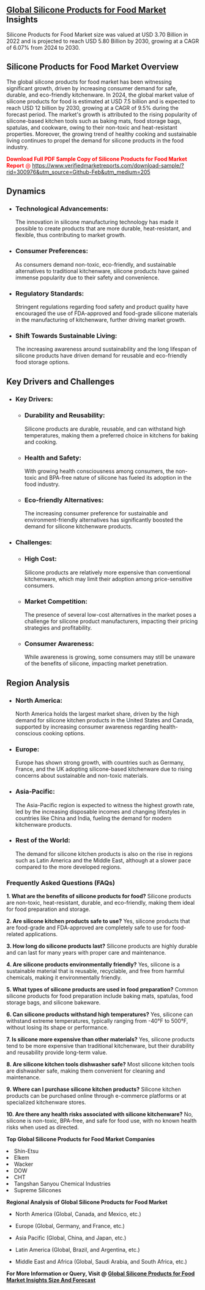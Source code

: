 <h2><a href="https://www.verifiedmarketreports.com/download-sample/?rid=300976&amp;utm_source=Github&amp;utm_medium=205" target="_blank">Global Silicone Products for Food Market</a> Insights</h2><p>Silicone Products for Food Market size was valued at USD 3.70 Billion in 2022 and is projected to reach USD 5.80 Billion by 2030, growing at a CAGR of 6.07% from 2024 to 2030.</p><p><h2>Silicone Products for Food Market Overview</h2> <p>The global silicone products for food market has been witnessing significant growth, driven by increasing consumer demand for safe, durable, and eco-friendly kitchenware. In 2024, the global market value of silicone products for food is estimated at USD 7.5 billion and is expected to reach USD 12 billion by 2030, growing at a CAGR of 9.5% during the forecast period. The market's growth is attributed to the rising popularity of silicone-based kitchen tools such as baking mats, food storage bags, spatulas, and cookware, owing to their non-toxic and heat-resistant properties. Moreover, the growing trend of healthy cooking and sustainable living continues to propel the demand for silicone products in the food industry.</p> <p><p><span class=""><span style="color: #ff0000;"><strong>Download Full PDF Sample Copy of Silicone Products for Food Market Report</strong> @ </span><a href="https://www.verifiedmarketreports.com/download-sample/?rid=300976&amp;utm_source=Github-Feb&amp;utm_medium=205" target="_blank">https://www.verifiedmarketreports.com/download-sample/?rid=300976&amp;utm_source=Github-Feb&amp;utm_medium=205</a></span></p></p> <h2>Dynamics</h2> <ul> <li><h3>Technological Advancements:</h3> The innovation in silicone manufacturing technology has made it possible to create products that are more durable, heat-resistant, and flexible, thus contributing to market growth.</li> <li><h3>Consumer Preferences:</h3> As consumers demand non-toxic, eco-friendly, and sustainable alternatives to traditional kitchenware, silicone products have gained immense popularity due to their safety and convenience.</li> <li><h3>Regulatory Standards:</h3> Stringent regulations regarding food safety and product quality have encouraged the use of FDA-approved and food-grade silicone materials in the manufacturing of kitchenware, further driving market growth.</li> <li><h3>Shift Towards Sustainable Living:</h3> The increasing awareness around sustainability and the long lifespan of silicone products have driven demand for reusable and eco-friendly food storage options.</li> </ul> <h2>Key Drivers and Challenges</h2> <ul> <li><h3>Key Drivers:</h3> <ul> <li><h3>Durability and Reusability:</h3> Silicone products are durable, reusable, and can withstand high temperatures, making them a preferred choice in kitchens for baking and cooking.</li> <li><h3>Health and Safety:</h3> With growing health consciousness among consumers, the non-toxic and BPA-free nature of silicone has fueled its adoption in the food industry.</li> <li><h3>Eco-friendly Alternatives:</h3> The increasing consumer preference for sustainable and environment-friendly alternatives has significantly boosted the demand for silicone kitchenware products.</li> </ul> </li> <li><h3>Challenges:</h3> <ul> <li><h3>High Cost:</h3> Silicone products are relatively more expensive than conventional kitchenware, which may limit their adoption among price-sensitive consumers.</li> <li><h3>Market Competition:</h3> The presence of several low-cost alternatives in the market poses a challenge for silicone product manufacturers, impacting their pricing strategies and profitability.</li> <li><h3>Consumer Awareness:</h3> While awareness is growing, some consumers may still be unaware of the benefits of silicone, impacting market penetration.</li> </ul> </li> </ul> <h2>Region Analysis</h2> <ul> <li><h3>North America:</h3> North America holds the largest market share, driven by the high demand for silicone kitchen products in the United States and Canada, supported by increasing consumer awareness regarding health-conscious cooking options.</li> <li><h3>Europe:</h3> Europe has shown strong growth, with countries such as Germany, France, and the UK adopting silicone-based kitchenware due to rising concerns about sustainable and non-toxic materials.</li> <li><h3>Asia-Pacific:</h3> The Asia-Pacific region is expected to witness the highest growth rate, led by the increasing disposable incomes and changing lifestyles in countries like China and India, fueling the demand for modern kitchenware products.</li> <li><h3>Rest of the World:</h3> The demand for silicone kitchen products is also on the rise in regions such as Latin America and the Middle East, although at a slower pace compared to the more developed regions.</li> </ul> <h3>Frequently Asked Questions (FAQs)</h3> <p><strong>1. What are the benefits of silicone products for food?</strong> Silicone products are non-toxic, heat-resistant, durable, and eco-friendly, making them ideal for food preparation and storage.</p> <p><strong>2. Are silicone kitchen products safe to use?</strong> Yes, silicone products that are food-grade and FDA-approved are completely safe to use for food-related applications.</p> <p><strong>3. How long do silicone products last?</strong> Silicone products are highly durable and can last for many years with proper care and maintenance.</p> <p><strong>4. Are silicone products environmentally friendly?</strong> Yes, silicone is a sustainable material that is reusable, recyclable, and free from harmful chemicals, making it environmentally friendly.</p> <p><strong>5. What types of silicone products are used in food preparation?</strong> Common silicone products for food preparation include baking mats, spatulas, food storage bags, and silicone bakeware.</p> <p><strong>6. Can silicone products withstand high temperatures?</strong> Yes, silicone can withstand extreme temperatures, typically ranging from -40°F to 500°F, without losing its shape or performance.</p> <p><strong>7. Is silicone more expensive than other materials?</strong> Yes, silicone products tend to be more expensive than traditional kitchenware, but their durability and reusability provide long-term value.</p> <p><strong>8. Are silicone kitchen tools dishwasher safe?</strong> Most silicone kitchen tools are dishwasher safe, making them convenient for cleaning and maintenance.</p> <p><strong>9. Where can I purchase silicone kitchen products?</strong> Silicone kitchen products can be purchased online through e-commerce platforms or at specialized kitchenware stores.</p> <p><strong>10. Are there any health risks associated with silicone kitchenware?</strong> No, silicone is non-toxic, BPA-free, and safe for food use, with no known health risks when used as directed.</p> </p><p><strong>Top Global Silicone Products for Food Market Companies</strong></p><div data-test-id=""><p><li>Shin-Etsu</li><li> Elkem</li><li> Wacker</li><li> DOW</li><li> CHT</li><li> Tangshan Sanyou Chemical Industries</li><li> Supreme Silicones</li></p><div><strong>Regional Analysis of&nbsp;Global Silicone Products for Food Market</strong></div><ul><li dir="ltr"><p dir="ltr">North America&nbsp;(Global, Canada, and Mexico, etc.)</p></li><li dir="ltr"><p dir="ltr">Europe (Global, Germany, and France, etc.)</p></li><li dir="ltr"><p dir="ltr">Asia Pacific&nbsp;(Global, China, and Japan, etc.)</p></li><li dir="ltr"><p dir="ltr">Latin America&nbsp;(Global, Brazil, and Argentina, etc.)</p></li><li dir="ltr">Middle East and Africa&nbsp;(Global, Saudi Arabia, and South Africa, etc.)</li></ul><p><strong>For More Information or Query, Visit @&nbsp;</strong><strong><a href="https://www.verifiedmarketreports.com/product/silicone-products-for-food-market/?utm_source=Github&amp;utm_medium=205" target="_blank">Global Silicone Products for Food Market Insights Size And Forecast</a></strong></p></div>
